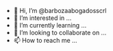 - 👋 Hi, I’m @barbozaabogadosscrl
- 👀 I’m interested in ...
- 🌱 I’m currently learning ...
- 💞️ I’m looking to collaborate on ...
- 📫 How to reach me ...

<!---
barbozaabogadosscrl/barbozaabogadosscrl is a ✨ special ✨ repository because its `README.md` (this file) appears on your GitHub profile.
You can click the Preview link to take a look at your changes.
--->
